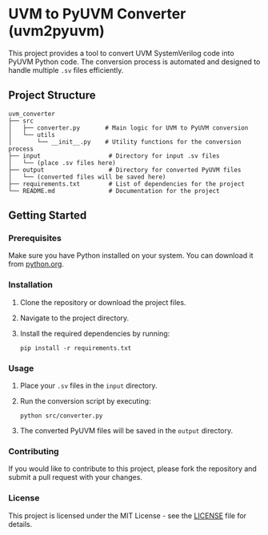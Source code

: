 # UVM to PyUVM Converter (uvm2pyuvm)

This project provides a tool to convert UVM SystemVerilog code into PyUVM Python code. The conversion process is automated and designed to handle multiple `.sv` files efficiently.

## Project Structure

```
uvm_converter
├── src
│   ├── converter.py       # Main logic for UVM to PyUVM conversion
│   └── utils
│       └── __init__.py    # Utility functions for the conversion process
├── input                   # Directory for input .sv files
│   └── (place .sv files here)
├── output                  # Directory for converted PyUVM files
│   └── (converted files will be saved here)
├── requirements.txt        # List of dependencies for the project
└── README.md               # Documentation for the project
```

## Getting Started

### Prerequisites

Make sure you have Python installed on your system. You can download it from [python.org](https://www.python.org/downloads/).

### Installation

1. Clone the repository or download the project files.
2. Navigate to the project directory.
3. Install the required dependencies by running:

   ```
   pip install -r requirements.txt
   ```

### Usage

1. Place your `.sv` files in the `input` directory.
2. Run the conversion script by executing:

   ```
   python src/converter.py
   ```

3. The converted PyUVM files will be saved in the `output` directory.

### Contributing

If you would like to contribute to this project, please fork the repository and submit a pull request with your changes.

### License

This project is licensed under the MIT License - see the [LICENSE](LICENSE) file for details.